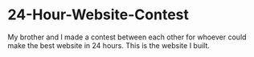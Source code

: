 # 24-Hour-Website-Contest
My brother and I made a contest between each other for whoever could make the best website in 24 hours. This is the website I built.
